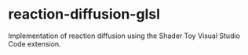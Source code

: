 # reaction-diffusion-glsl
Implementation of reaction diffusion using the Shader Toy Visual Studio Code extension.

